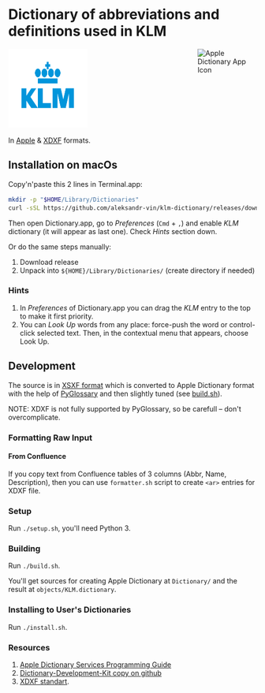 # Dictionary of abbreviations and definitions used in KLM

<img src="kl_logo.svg" alt="KLM logo" height="160" width="160"> <img src="https://help.apple.com/assets/5FF90E6668704A53E560B9A4/5FF90E6668704A53E560B9AB/en_US/77986bc84bd62f37a5d26feae626d428.png" align="right" alt="Apple Dictionary App Icon" height="120" width="120" originalimagename="SharedArt/AppIconTopic_Dictionary.png">

In [Apple](https://support.apple.com/en-gu/guide/dictionary/welcome/mac) &
[XDXF](https://github.com/soshial/xdxf_makedict/tree/master/format_standard) formats.

## Installation on macOs

Copy'n'paste this 2 lines in Terminal.app:

```sh
mkdir -p "$HOME/Library/Dictionaries"
curl -sSL https://github.com/aleksandr-vin/klm-dictionary/releases/download/v.1/KLM.dictionary.zip | bsdtar -xvf- -C "$HOME/Library/Dictionaries"
```

Then open Dictionary.app, go to _Preferences_ (`Cmd` + `,`) and enable _KLM_ dictionary (it will appear as last one). Check _Hints_ section down.

Or do the same steps manually:

1. Download release
2. Unpack into `${HOME}/Library/Dictionaries/` (create directory if needed)

### Hints

1. In _Preferences_ of Dictionary.app you can drag the _KLM_ entry to the top to make it first priority.
2. You can _Look Up_ words from any place: force-push the word or control-click selected text. Then, in the contextual
   menu that appears, choose Look Up.

## Development

The source is in [XSXF format](https://github.com/soshial/xdxf_makedict/tree/master/format_standard) which is converted to
Apple Dictionary format with the help of [PyGlossary](https://github.com/ilius/pyglossary) and then slightly tuned
(see [build.sh](build.sh)).

NOTE: XDXF is not fully supported by PyGlossary, so be carefull – don't overcomplicate.

### Formatting Raw Input

#### From Confluence

If you copy text from Confluence tables of 3 columns (Abbr, Name, Description), then you can use `formatter.sh` script to
create `<ar>` entries for XDXF file.

### Setup

Run `./setup.sh`, you'll need Python 3.

### Building

Run `./build.sh`.

You'll get sources for creating Apple Dictionary at `Dictionary/` and the result at `objects/KLM.dictionary`.

### Installing to User's Dictionaries

Run `./install.sh`.

### Resources

1. [Apple Dictionary Services Programming Guide](https://developer.apple.com/library/archive/documentation/UserExperience/Conceptual/DictionaryServicesProgGuide/prepare/prepare.html)
2. [Dictionary-Development-Kit copy on github](https://github.com/SebastianSzturo/Dictionary-Development-Kit)
3. [XDXF standart](https://github.com/soshial/xdxf_makedict/tree/master/format_standard).

